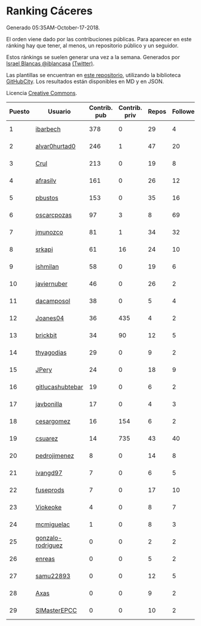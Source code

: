 # Ranking Cáceres

Generado 05:35AM-October-17-2018.

El orden viene dado por las contribuciones públicas. Para aparecer en este ránking hay que tener, al menos, un repositorio público y un seguidor.

Estos ránkings se suelen generar una vez a la semana. Generados por [Israel Blancas @iblancasa](https://github.com/iblancasa/) [(Twitter)](https://twitter.com/iblancasa).

Las plantillas se encuentran en [este repositorio](https://github.com/iblancasa/GH-Spanish-Ranking), utilizando la biblioteca [GitHubCity](https://github.com/iblancasa/GitHubCity). Los resultados están disponibles en MD y en JSON.

Licencia [Creative Commons](https://creativecommons.org/licenses/by/4.0/).

| Puesto   |  Usuario  | Contrib. pub | Contrib. priv |Repos| Followers | Desde |  Avatar  |
|----------|-----------|--------------|---------------|-----|-----------|-------|----------|
|1|[ibarbech](https://github.com/ibarbech)|378|0|29|4|2015-09-20|![ibarbech]()|
|2|[alvar0hurtad0](https://github.com/alvar0hurtad0)|246|1|47|20|2011-10-15|![alvar0hurtad0]()|
|3|[Crul](https://github.com/Crul)|213|0|19|8|2013-09-29|![Crul]()|
|4|[afrasilv](https://github.com/afrasilv)|161|0|26|12|2014-10-15|![afrasilv]()|
|5|[pbustos](https://github.com/pbustos)|153|0|35|16|2013-12-06|![pbustos]()|
|6|[oscarcpozas](https://github.com/oscarcpozas)|97|3|8|69|2013-01-27|![oscarcpozas]()|
|7|[jmunozco](https://github.com/jmunozco)|81|1|34|32|2012-11-23|![jmunozco]()|
|8|[srkapi](https://github.com/srkapi)|61|16|24|10|2015-02-08|![srkapi]()|
|9|[ishmilan](https://github.com/ishmilan)|58|0|19|6|2014-10-07|![ishmilan]()|
|10|[javiernuber](https://github.com/javiernuber)|46|0|26|2|2011-06-16|![javiernuber]()|
|11|[dacamposol](https://github.com/dacamposol)|38|0|5|4|2016-01-27|![dacamposol]()|
|12|[Joanes04](https://github.com/Joanes04)|36|435|4|2|2014-11-25|![Joanes04]()|
|13|[brickbit](https://github.com/brickbit)|34|90|12|5|2016-06-02|![brickbit]()|
|14|[thyagodias](https://github.com/thyagodias)|29|0|9|2|2017-09-08|![thyagodias]()|
|15|[JPery](https://github.com/JPery)|24|0|18|9|2015-02-18|![JPery]()|
|16|[gitlucashubtebar](https://github.com/gitlucashubtebar)|19|0|6|2|2018-02-06|![gitlucashubtebar]()|
|17|[javbonilla](https://github.com/javbonilla)|17|0|4|3|2011-10-12|![javbonilla]()|
|18|[cesargomez](https://github.com/cesargomez)|16|154|6|2|2013-02-14|![cesargomez]()|
|19|[csuarez](https://github.com/csuarez)|14|735|43|40|2011-03-21|![csuarez]()|
|20|[pedrojimenez](https://github.com/pedrojimenez)|8|0|14|8|2011-09-12|![pedrojimenez]()|
|21|[ivangd97](https://github.com/ivangd97)|7|0|6|5|2014-05-06|![ivangd97]()|
|22|[fuseprods](https://github.com/fuseprods)|7|0|17|10|2012-12-15|![fuseprods]()|
|23|[Viokeoke](https://github.com/Viokeoke)|4|0|8|7|2015-10-23|![Viokeoke]()|
|24|[mcmiguelac](https://github.com/mcmiguelac)|1|0|8|3|2014-05-07|![mcmiguelac]()|
|25|[gonzalo-rodriguez](https://github.com/gonzalo-rodriguez)|0|0|2|2|2013-04-02|![gonzalo-rodriguez]()|
|26|[enreas](https://github.com/enreas)|0|0|5|2|2011-11-07|![enreas]()|
|27|[samu22893](https://github.com/samu22893)|0|0|12|5|2013-10-30|![samu22893]()|
|28|[Axas](https://github.com/Axas)|0|0|9|2|2015-03-04|![Axas]()|
|29|[SIMasterEPCC](https://github.com/SIMasterEPCC)|0|0|10|2|2017-03-16|![SIMasterEPCC]()|
